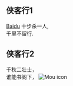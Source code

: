 ## 侠客行1
[Baidu](https://www.baidu.com)
十步杀一人,
<br>千里不留行.
 
## 侠客行2
 千秋二壮士，
 <br>谁能书阁下，
![Mou icon](https://cdn.pixabay.com/photo/2014/05/07/06/44/animal-339400_1280.jpg)


